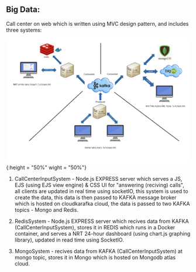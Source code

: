 ## Big Data:

Call center on web which is written using MVC design pattern, and includes three systems:

![Sys Architecture](https://github.com/bargenish44/Cloud-project/blob/master/Pictures/System%20architecture.png?raw=true) {:height = "50%" wight = "50%"}

1) CallCenterInputSystem - Node.js EXPRESS server which serves a JS, EJS (using EJS view engine) & CSS  UI for "answering (reciving) calls", all clients are updated in real time using socketIO, this system is used to create the data, this data is then passed to KAFKA message broker which is hosted on cloudkarafka cloud, the data is passed to two KAFKA topics - Mongo and Redis.

2) RedisSystem - Node.js EXPRESS server which recives data from KAFKA (CallCenterInputSystem), stores it in REDIS which runs in a Docker container, and serves a NRT 24-hour dashboard (using chart.js graphing library), updated in read time using SocketIO.

3) MongoSystem - recives data from KAFKA (CallCenterInputSystem) at mongo topic, stores it in Mongo which is hosted on Mongodb atlas cloud.
